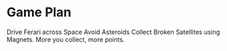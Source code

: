Game Plan
=========

Drive Ferari across Space
Avoid Asteroids
Collect Broken Satellites using Magnets. More you collect, more points.
